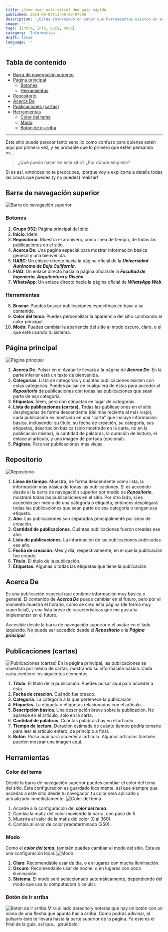 ```yaml
---
title: ¿Cómo usar este sitio? Una guía rápida
published: 2024-09-07T13:00:00-07:00
description: '¿Estás interesado en saber que herramientas existen en este sitio? ¿Tienes alguna sugerencia para mejorarlo? ¡Lee este artículo para aprender más!'
image: ''
tags: [intro, info, guía, meta]
category: 'Informativo'
draft: false
language: ''
---
```

## Tabla de contenido
- [Barra de navegación superior](#barra-de-navegación-superior)
- [Página principal](#página-principal)
    - [Botones](#botones)
    - [Herramientas](#herramientas)
- [Repositorio](#repositorio)
- [Acerca De](#acerca-de)
- [Publicaciones (cartas)](#publicaciones-cartas)
- [Herramientas](#herramientas-1)
    - [Color del tema](#color-del-tema)
    - [Modo](#modo)
    - [Botón de ir arriba](#botón-de-ir-arriba)
___
Este sitio puede parecer tanto sencillo como confuso para quienes estén aquí por primera vez, y es probable que lo primero que estén pensando es...
> ¿Qué puedo hacer en este sitio? ¿Por dónde empiezo?

Si es así, entonces no te preocupes, ¡porque voy a explicarte a detalle todas las cosas que puedes (y no puedes) realizar!
## Barra de navegación superior
![Barra de navegación superior](topbar.jpg)
### Botones
1. **Grupo 932**: Página principal del sitio.
2. **Inicio**: Ídem.
3. **Repositorio**: Muestra el archivero, como línea de tiempo, de todas las publicaciones en el sitio.
4. **Acerca De**: Una página especial para mostrar información básica general y una bienvenida.
5. **UABC**: Un enlace directo hacia la página oficial de la ***Universidad Autónoma de Baja California***.
6. **FIAD**: Un enlace directo hacia la página oficial de la ***Facultad de Ingeniería, Arquitectura y Diseño***.
7. **WhatsApp**: Un enlace directo hacia la página oficial de ***WhatsApp Web***.
### Herramientas
8. **Buscar**: Puedes buscar publicaciones específicas en base a su contenido.
9. **Color del tema**: Puedes personalizar la apariencia del sitio cambiando el color principal.
10. **Modo**: Puedes cambiar la apariencia del sitio al modo oscuro, claro, o el que esté usando tu sistema.
## Página principal
![Página principal](main-page.jpg)
1. **Acerca De**. Pulsar en el Avatar te llevará a la página de ***Acerca De***. En la parte inferior está un texto de bienvenida.
2. **Categorías**. Lista de categorías y cuántas publicaciones existen con estas categorías. Puedes pulsar en cualquiera de éstas para acceder al ***Repositorio*** de publicaciones con todas las publicaciones que sean parte de esa categoría.
3. **Etiquetas**. Ídem, pero con etiquetas en lugar de categorías.
4. **Lista de publicaciones (cartas)**. Todas las publicaciones en el sitio desplegadas de forma descendente (del más reciente al más viejo); cada publicación es mostrado en una "carta" que incluye información básica, incluyendo: su título, su fecha de creación, su categoría, sus etiquetas, descripción básica (solo mostrado en la carta, no en la publicación misma), la cantidad de palabras, la duración de lectura, el enlace al artículo, y una imagen de portada (opcional).
5. **Páginas**. Para ver publicaciones más viejas.
## Repositorio
![Repositorio](archive.jpg)
1. **Línea de tiempo**. Muestra, de forma descendente como lista, la información más básica de todas las publicaciones. Si es accedido desde el la barra de navegación superior por medio de ***Repositorio***, mostrará todas las publicaciones en el sitio. Por otro lado, si es accedido por medio de una categoría o etiqueta, entonces desplegará todas las publicaciones que sean parte de esa categoría o tengan esa etiqueta.
2. **Año**. Las publicaciones son separados principalmente por años de creación.
3. **Cantidad de publicaciones**. Cuántas publicaciones fueron creadas ese año.
4. **Lista de publicaciones**. La información de las publicaciones publicadas ese año.
5. **Fecha de creación**. Mes y día, respectivamente, en el que la publicación fue creado.
6. **Título**. El título de la publicación.
7. **Etiquetas**. Algunas o todas las etiquetas que tiene la publicación.
## Acerca De
Es una publicación especial que contiene información muy básica o general. El contenido de ***Acerca De*** puede cambiar en el futuro, pero por el momento muestra el horario, cómo se creo esta página (de forma muy superficial), y una lista breve de características que me gustaría implementar en el futuro.

Accesible desde la barra de navegación superior o el avatar en el lado izquierdo. No puede ser accedido desde el ***Repositorio*** o la ***Página principal***.
## Publicaciones (cartas)
![Publicaciones (cartas)](post-card.jpg)
En la página principal, las publicaciones se muestran por medio de cartas, mostrando su información básica. Cada carta contiene los siguientes elementos.
1. **Título**. El título de la publicación. Puedes pulsar aquí para acceder a ésta.
2. **Fecha de creación**. Cuándo fue creado.
3. **Categoría**. La categoría a la que pertenece la publicación.
4. **Etiquetas**. La etiqueta o etiquetas relacionados con el artículo.
5. **Descripción básica**. Una descripción breve sobre la publicación. No aparece en el artículo, solo en la carta.
6. **Cantidad de palabras**. Cuántas palabras hay en el artículo.
7. **Tiempo de lectura**. Duración estimada de cuánto tiempo podría tomarte para leer el artículo entero, de principio a final.
8. **Botón**. Pulsa aquí para acceder al artículo. Algunos artículos también pueden mostrar una imagen aquí.
## Herramientas
### Color del tema
Desde la barra de navegación superior puedes cambiar el color del tema del sitio. Esta configuración es guardado localmente, así que siempre que accedas a este sitio desde tu navegador, tu color será aplicado y actualizado inmediatamente.
![Color del tema](color-theme.jpg)
1. Accede a la configuración del ***color del tema***.
2. Cambia la matiz del color moviendo la barra, con paso de 5.
3. Muestra el valor de la matiz del color (0 al 360).
4. Cambia al valor de color predeterminado (250).

### Modo
Como el ***color del tema***, también puedes cambiar el modo del sitio. Ésta es una configuración local.
![Modo](mode.jpg)
1. **Claro**. Recomendable usar de día, o en lugares con mucha iluminación.
2. **Oscuro**. Recomendable usar de noche, o en lugares con poca iluminación.
3. **Sistema**. El modo será seleccionado automáticamente, dependiendo del modo que usa tu computadora o celular.

### Botón de ir arriba
![Botón de ir arriba](back-to-top.jpg)
Mira al lado derecho y notarás que hay un botón con un ícono de una flecha que apunta hacia arriba. Como podrás adivinar, al pulsarlo éste te llevará hasta la parte superior de la página. Ya este es el final de la guía, así que... ¡pruébalo!